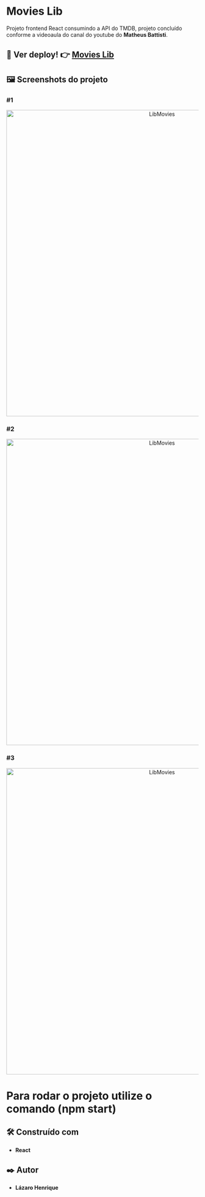 # Movies Lib 

Projeto frontend React consumindo a API do TMDB, projeto concluído conforme a videoaula do canal do youtube do **Matheus Battisti**.

## 👀 Ver deploy! 👉 <a href="https://lib-movies-react.vercel.app">Movies Lib</a>

## 🖼 Screenshots do projeto

### #1
<p align="center">
  <img align="center" src="https://user-images.githubusercontent.com/78514404/235303716-4e07f359-43c3-4b88-8e21-7dc2a33b577d.PNG" alt="LibMovies" width="800"/>
</p>

### #2
<p align="center">
  <img align="center" src="https://user-images.githubusercontent.com/78514404/235303768-d453d65d-3f91-49fd-aafb-9c20bc924ff8.PNG" alt="LibMovies" width="800"/>
</p>

### #3
<p align="center">
  <img align="center" src="https://user-images.githubusercontent.com/78514404/235303775-98bfde09-b2be-4027-98b3-2a752a258e71.PNG" alt="LibMovies" width="800"/>
</p>

# Para rodar o projeto utilize o comando (**npm start**) 

## 🛠️ Construído com

* **React**

## ✒️ Autor

* **Lázaro Henrique**  
